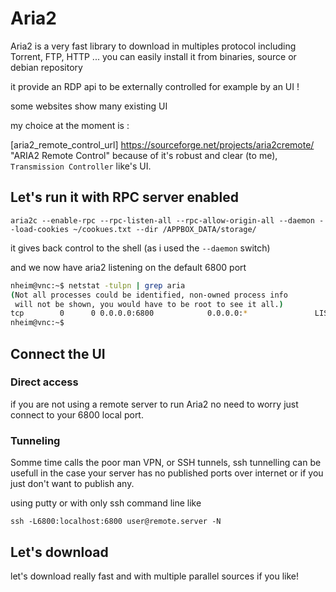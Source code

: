 

# Aria2

Aria2 is a very fast library to download in multiples protocol including Torrent, FTP, HTTP ...
you can easily install it from binaries, source or debian repository

it provide an RDP api to be externally controlled for example by an UI !

some websites show many existing UI

my choice at the moment is :

[aria2_remote_control_url] https://sourceforge.net/projects/aria2cremote/ "ARIA2 Remote Control" because of it's robust and clear (to me), ``Transmission Controller`` like's UI.

## Let's run it with RPC server enabled

````
aria2c --enable-rpc --rpc-listen-all --rpc-allow-origin-all --daemon --load-cookies ~/cookues.txt --dir /APPBOX_DATA/storage/
````


it gives back control to the shell (as i used the ``--daemon`` switch)

and we now have aria2 listening on the default 6800 port

````bash
nheim@vnc:~$ netstat -tulpn | grep aria
(Not all processes could be identified, non-owned process info
 will not be shown, you would have to be root to see it all.)
tcp        0      0 0.0.0.0:6800            0.0.0.0:*               LISTEN      71846/aria2c
nheim@vnc:~$
````

## Connect the UI

### Direct access

if you are not using a remote server to run Aria2 no need to worry just connect to your 6800 local port.

### Tunneling

Somme time calls the poor man VPN, or SSH tunnels, ssh tunnelling can be usefull in the case your server has no published ports over internet or if you just don't want to publish any.

using putty or with only ssh command line like 

````
ssh -L6800:localhost:6800 user@remote.server -N
````

## Let's download

let's download really fast and with multiple parallel sources if you like!







